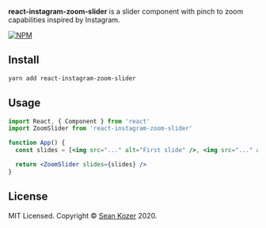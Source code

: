 **react-instagram-zoom-slider** is a slider component with pinch to zoom capabilities inspired by Instagram.

[![NPM](https://img.shields.io/npm/v/react-instagram-zoom-slider.svg)](https://www.npmjs.com/package/react-instagram-zoom-slider)

## Install

```bash
yarn add react-instagram-zoom-slider
```

## Usage

```jsx
import React, { Component } from 'react'
import ZoomSlider from 'react-instagram-zoom-slider'

function App() {
  const slides = [<img src="..." alt="First slide" />, <img src="..." alt="Second slide" />]

  return <ZoomSlider slides={slides} />
}
```

## License

MIT Licensed. Copyright © [Sean Kozer](https://github.com/skozer) 2020.
